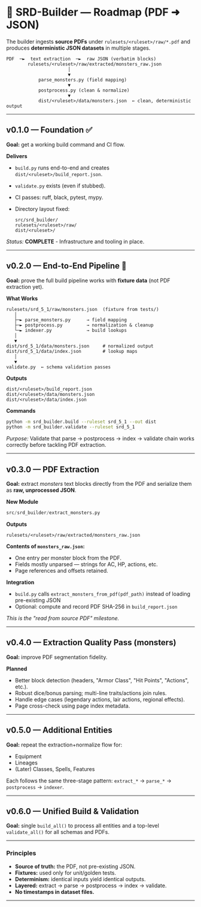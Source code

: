 # 🧭 SRD-Builder — Roadmap (PDF ➜ JSON)

The builder ingests **source PDFs** under `rulesets/<ruleset>/raw/*.pdf`
and produces **deterministic JSON datasets** in multiple stages.

```
PDF  ─►  text extraction  ─►  raw JSON (verbatim blocks)
        rulesets/<ruleset>/raw/extracted/monsters_raw.json
                       │
                       ▼
            parse_monsters.py (field mapping)
                       ▼
            postprocess.py (clean & normalize)
                       ▼
            dist/<ruleset>/data/monsters.json  ← clean, deterministic output
```
---

## **v0.1.0 — Foundation** ✅

**Goal:** get a working build command and CI flow.

**Delivers**

* `build.py` runs end-to-end and creates `dist/<ruleset>/build_report.json`.
* `validate.py` exists (even if stubbed).
* CI passes: ruff, black, pytest, mypy.
* Directory layout fixed:

  ```
  src/srd_builder/
  rulesets/<ruleset>/raw/
  dist/<ruleset>/
  ```

*Status:* **COMPLETE** - Infrastructure and tooling in place.

---

## **v0.2.0 — End-to-End Pipeline** 🚧

**Goal:** prove the full build pipeline works with **fixture data** (not PDF extraction yet).

**What Works**

```
rulesets/srd_5_1/raw/monsters.json  (fixture from tests/)
   │
   ├─► parse_monsters.py      → field mapping
   ├─► postprocess.py         → normalization & cleanup
   └─► indexer.py             → build lookups
   │
   ▼
dist/srd_5_1/data/monsters.json     # normalized output
dist/srd_5_1/data/index.json        # lookup maps
   │
   ▼
validate.py  ← schema validation passes
```

**Outputs**

```
dist/<ruleset>/build_report.json
dist/<ruleset>/data/monsters.json
dist/<ruleset>/data/index.json
```

**Commands**

```bash
python -m srd_builder.build --ruleset srd_5_1 --out dist
python -m srd_builder.validate --ruleset srd_5_1
```

*Purpose:* Validate that parse → postprocess → index → validate chain works correctly before tackling PDF extraction.

---

## **v0.3.0 — PDF Extraction**

**Goal:** extract *monsters* text blocks directly from the PDF
and serialize them as **raw, unprocessed JSON**.

**New Module**

```python
src/srd_builder/extract_monsters.py
```

**Outputs**

```
rulesets/<ruleset>/raw/extracted/monsters_raw.json
```

**Contents of `monsters_raw.json`:**

* One entry per monster block from the PDF.
* Fields mostly unparsed — strings for AC, HP, actions, etc.
* Page references and offsets retained.

**Integration**

* `build.py` calls `extract_monsters_from_pdf(pdf_path)` instead of loading pre-existing JSON
* Optional: compute and record PDF SHA-256 in `build_report.json`

*This is the "read from source PDF" milestone.*

---

## **v0.4.0 — Extraction Quality Pass (monsters)**

**Goal:** improve PDF segmentation fidelity.

**Planned**

* Better block detection (headers, "Armor Class", "Hit Points", "Actions", etc.).
* Robust dice/bonus parsing; multi-line traits/actions join rules.
* Handle edge cases (legendary actions, lair actions, regional effects).
* Page cross-check using page index metadata.

---

## **v0.5.0 — Additional Entities**

**Goal:** repeat the extraction+normalize flow for:

* Equipment
* Lineages
* (Later) Classes, Spells, Features

Each follows the same three-stage pattern:
`extract_*` → `parse_*` → `postprocess` → `indexer`.

---

## **v0.6.0 — Unified Build & Validation**

**Goal:** single `build_all()` to process all entities and a top-level `validate_all()` for all schemas and PDFs.

---

### Principles

* **Source of truth:** the PDF, not pre-existing JSON.
* **Fixtures:** used only for unit/golden tests.
* **Determinism:** identical inputs yield identical outputs.
* **Layered:** extract → parse → postprocess → index → validate.
* **No timestamps in dataset files.**

---
